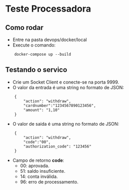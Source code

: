 # Teste Processadora

## Como rodar

* Entre na pasta devops/docker/local
* Execute o comando:
```
    docker-compose up --build
```
## Testando o servico

* Crie um Socket Client e conecte-se na porta 9999.
* O valor da entrada é uma string no formato de JSON:
```
    {
        "action": "withdraw",
        "cardnumber":"1234567890123456",
        "amount": "1,10"
    }
```
* O valor de saida é uma string no formato de JSON:
```
    {
        "action": "withdraw",
        "code":"00",
        "authorization_code": "123456"
    }
```
* Campo de retorno **code**: 
    - 00: aprovada.
    - 51: saldo insuficiente.
    - 14: conta inválida.
    - 96: erro de processamento.